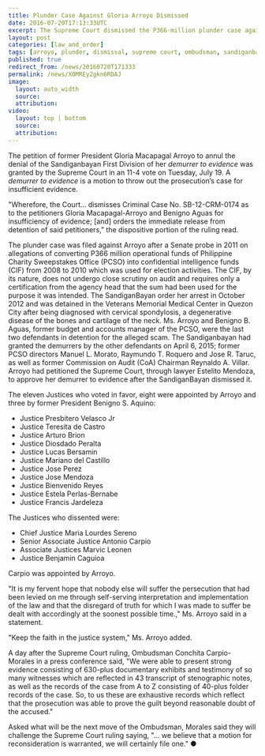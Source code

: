 ```yaml
---
title: Plunder Case Against Gloria Arroyo Dismissed
date: 2016-07-20T17:13:33UTC
excerpt: The Supreme Court dismissed the P366-million plunder case against former President Gloria Macapagal Arroyo for lack of evidence and ordered her immediate release after nearly four years of detention.
layout: post
categories: [law_and_order]
tags: [arroyo, plunder, dismissal, supreme court, ombudsman, sandiganbayan, pcso]
published: true
redirect_from: /news/20160720T171333
permalink: /news/X0MREy2gkn6RDAJ
image:
  layout: auto_width
  source: 
  attribution: 
video:
  layout: top | bottom
  source: 
  attribution: 
---
```


The petition of former President Gloria Macapagal Arroyo to annul the denial of the Sandiganbayan First Division of her _demurrer to evidence_ was granted by the Supreme Court in an 11-4 vote on Tuesday, July 19. A _demurrer to evidence_ is a motion to throw out the prosecution’s case for insufficient evidence.

"Wherefore, the Court... dismisses Criminal Case No. SB-12-CRM-0174 as to the petitioners Gloria Macapagal-Arroyo and Benigno Aguas for insufficiency of evidence; [and] orders the immediate release from detention of said petitioners," the dispositive portion of the ruling read.

The plunder case was filed against Arroyo after a Senate probe in 2011 on allegations of converting P366 million operational funds of Philippine Charity Sweepstakes Office (PCSO) into confidential intelligence funds (CIF) from 2008 to 2010 which was used for election activities. The CIF, by its nature, does not undergo close scrutiny on audit and requires only a certification from the agency head that the sum had been used for the purpose it was intended. The SandiganBayan order her arrest in October 2012 and was detained in the Veterans Memorial Medical Center in Quezon City after being diagnosed with cervical spondylosis, a degenerative disease of the bones and cartilage of the neck.
Ms. Arroyo and Benigno B. Aguas, former budget and accounts manager of the PCSO, were the last two defendants in detention for the alleged scam.
The Sandiganbayan had granted the demurrers by the other defendants on April 6, 2015; former PCSO directors Manuel L. Morato, Raymundo T. Roquero and Jose R. Taruc, as well as former Commission on Audit (CoA) Chairman Reynaldo A. Villar.
Arroyo had petitioned the Supreme Court, through lawyer Estelito Mendoza, to approve her demurrer to evidence after the SandiganBayan dismissed it.

The eleven Justices who voted in favor, eight were appointed by Arroyo and three by former President Benigno S. Aquino:

* Justice Presbitero Velasco Jr
* Justice Teresita de Castro
* Justice Arturo Brion
* Justice Diosdado Peralta
* Justice Lucas Bersamin
* Justice Mariano del Castillo
* Justice Jose Perez
* Justice Jose Mendoza
* Justice Bienvenido Reyes
* Justice Estela Perlas-Bernabe
* Justice Francis Jardeleza

The Justices who dissented were:

* Chief Justice Maria Lourdes Sereno
* Senior Associate Justice Antonio Carpio
* Associate Justices Marvic Leonen
* Justice Benjamin Caguioa

Carpio was appointed by Arroyo.

"It is my fervent hope that nobody else will suffer the persecution that had been levied on me through self-serving interpretation and implementation of the law and that the disregard of truth for which I was made to suffer be dealt with accordingly at the soonest possible time.," Ms. Arroyo said in a statement.

"Keep the faith in the justice system," Ms. Arroyo added.

A day after the Supreme Court ruling, Ombudsman Conchita Carpio-Morales in a press conference said,
"We were able to present strong evidence consisting of 630-plus documentary exhibits and testimony of so many witnesses which are reflected in 43 transcript of stenographic notes, as well as the records of the case from A to Z consisting of 40-plus folder records of the case. So, to us these are exhaustive records which reflect that the prosecution was able to prove the guilt beyond reasonable doubt of the accused."

Asked what will be the next move of the Ombudsman, Morales said they will challenge the Supreme Court ruling saying, "... we believe that a motion for reconsideration is warranted, we will certainly file one."
&#x25cf;


